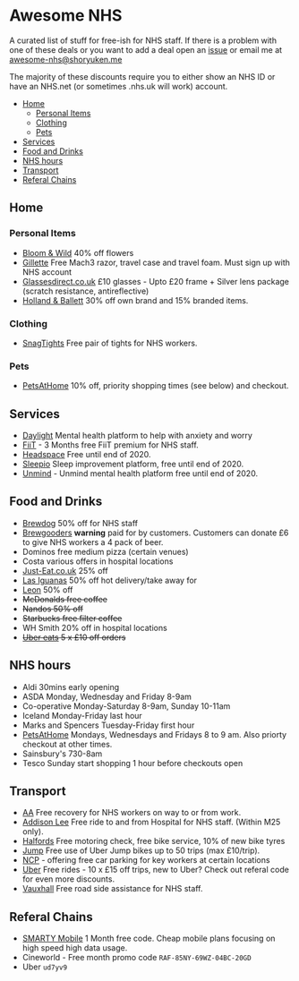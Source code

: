 # Awesome NHS

A curated list of stuff for free-ish for NHS staff. If there is a problem with one of these deals or you want to add a deal open an [issue](https://github.com/ali-raheem/awesome-nhs/issues) or email me at awesome-nhs@shoryuken.me 

The majority of these discounts require you to either show an NHS ID or have an NHS.net (or sometimes .nhs.uk will work) account.

- [Home](#home)
  * [Personal Items](#personal-items)
  * [Clothing](#clothing)
  * [Pets](#pets)
- [Services](#services)
- [Food and Drinks](#food-and-drinks)
- [NHS hours](#nhs-hours)
- [Transport](#transport)
- [Referal Chains](#referal-chains)

## Home

### Personal Items
* [Bloom & Wild](https://www.bloomandwild.com/public-services-discount) 40% off flowers
* [Gillette](https://www.gillette.co.uk/nhsfrontline.list?utm_source=nhs-frontline-march-workflow-580) Free Mach3 razor, travel case and travel foam. Must sign up with NHS account
* [Glassesdirect.co.uk](https://www.glassesdirect.co.uk/help/nhs-staff-terms-and-conditions/) £10 glasses - Upto £20 frame + Silver lens package (scratch resistance, antireflective)
* [Holland & Ballett](https://www.hollandandbarrett.com/info/nhs/) 30% off own brand and 15% branded items.

### Clothing
* [SnagTights](https://snagtights.com/pages/tights-for-nhs) Free pair of tights for NHS workers.

### Pets
* [PetsAtHome](https://www.petsathome.com/shop/en/pets/pet-talk/pets-and-coronavirus-our-story) 10% off, priority shopping times (see below) and checkout.

## Services
* [Daylight](http://trydaylight.com/nhs-staff) Mental health platform to help with anxiety and worry
* [FiiT](https://getfiit.tv/nhs) - 3 Months free FiiT premium for NHS staff.
* [Headspace](https://help.headspace.com/hc/en-us/articles/360044971154-Headspace-for-the-NHS) Free until end of 2020.
* [Sleepio](http://sleepio.com/nhs-staff) Sleep improvement platform, free until end of 2020.
* [Unmind](https://nhs.unmind.com/signup) - Unmind mental health platform free until end of 2020.

## Food and Drinks
* [Brewdog](https://www.brewdog.com/uk/drivethru) 50% off for NHS staff
* [Brewgooders](https://www.brewgooder.com/oneonus) **warning** paid for by customers. Customers can donate £6 to give NHS workers a 4 pack of beer.
* Dominos free medium pizza (certain venues)
* Costa various offers in hospital locations
* [Just-Eat.co.uk](https://www.just-eat.co.uk/explore/nhs-discount) 25% off
* [Las Iguanas](https://www.iguanas.co.uk/faq) 50% off hot delivery/take away for
* [Leon](https://leon.co/nhs/) 50% off
* ~~McDonalds free coffee~~
* ~~Nandos 50% off~~
* ~~Starbucks free filter coffee~~
* WH Smith 20% off in hospital locations
* ~~[Uber eats](https://www.uber.com/gb/en/u/nhs-hsc-covid-19/) 5 x £10 off orders~~

## NHS hours
* Aldi 30mins early opening
* ASDA Monday, Wednesday and Friday 8-9am
* Co-operative Monday-Saturday 8-9am, Sunday 10-11am
* Iceland Monday-Friday last hour
* Marks and Spencers Tuesday-Friday first hour
* [PetsAtHome](https://www.petsathome.com/shop/en/pets/pet-talk/pets-and-coronavirus-our-story) Mondays, Wednesdays and Fridays 8 to 9 am. Also priorty checkout at other times.
* Sainsbury's 730-8am
* Tesco Sunday start shopping 1 hour before checkouts open

## Transport
* [AA](https://www.theaa.com/breakdown-cover/nhs-covid-19-service) Free recovery for NHS workers on way to or from work.
* [Addison Lee](https://www.addisonlee.com/nhs-sign-up/) Free ride to and from Hospital for NHS staff. (Within M25 only).
* [Halfords](https://www.halfords.com/customer-services/shopping-at-halfords/covid-19-updates.html#nhs-pledge) Free motoring check, free bike service, 10% of new bike tyres
* [Jump](https://www.jump.com/gb/en/nhs/) Free use of Uber Jump bikes up to 50 trips (max £10/trip).
* [NCP](https://www.ncp.co.uk/parking-solutions/free-parking-nhs-staff/) - offering free car parking for key workers at certain locations
* [Uber](https://www.uber.com/gb/en/u/nhs-hsc-covid-19/) Free rides - 10 x £15 off trips, new to Uber? Check out referal code for even more discounts.
* [Vauxhall](https://www.vauxhall.co.uk/index.html) Free road side assistance for NHS staff.

## Referal Chains
* [SMARTY Mobile](http://referme.to/UqTWTpx) 1 Month free code. Cheap mobile plans focusing on high speed high data usage.
* Cineworld - Free month promo code `RAF-85NY-69WZ-04BC-20GD`
* Uber `ud7yv9`
